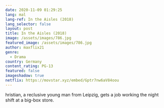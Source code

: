 ```yaml
---
date: 2020-11-09 01:29:25
lang: mal
lang-ref: In the Aisles (2018)
lang_selector: false
layout: post
title: In the Aisles (2018)
image: /assets/images/786.jpg
featured_image: /assets/images/786.jpg
author: maxflix21
genre:
  - Drama
country: Germany
content_rating: PG-13
featured: false
imageshadow: true
netflix: https://movstar.xyz/embed/Gptr7nw6aV84oou
---
```

hristian, a reclusive young man from Leipzig, gets a job working the night shift at a big-box store.